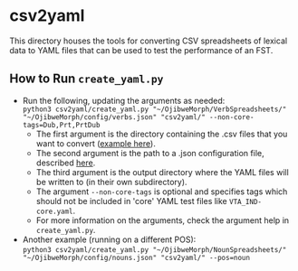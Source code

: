 # csv2yaml

This directory houses the tools for converting CSV spreadsheets of lexical data to YAML files that can be used to test the performance of an FST.

## How to Run `create_yaml.py`

- Run the following, updating the arguments as needed:  
`python3 csv2yaml/create_yaml.py "~/OjibweMorph/VerbSpreadsheets/" "~/OjibweMorph/config/verbs.json" "csv2yaml/" --non-core-tags=Dub,Prt,PrtDub`
    - The first argument is the directory containing the .csv files that you want to convert ([example here](https://github.com/ELF-Lab/OjibweMorph/tree/main/VerbSpreadsheets)).
    - The second argument is the path to a .json configuration file, described [here](https://github.com/ELF-Lab/ParserTools/tree/dev/csv2fst#json-configuration-files).
    - The third argument is the output directory where the YAML files will be written to (in their own subdirectory).
    - The argument `--non-core-tags` is optional and specifies tags which should not be included in 'core' YAML test files like `VTA_IND-core.yaml`.
    - For more information on the arguments, check the argument help in `create_yaml.py`.
- Another example (running on a different POS):  
`python3 csv2yaml/create_yaml.py "~/OjibweMorph/NounSpreadsheets/" "~/OjibweMorph/config/nouns.json" "csv2yaml/" --pos=noun`
